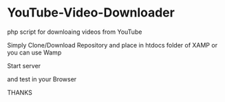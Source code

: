 # YouTube-Video-Downloader
php script for downloaing videos from YouTube


Simply Clone/Download Repository and place in htdocs folder of XAMP or you can use Wamp

Start server 

and test in your Browser

THANKS

